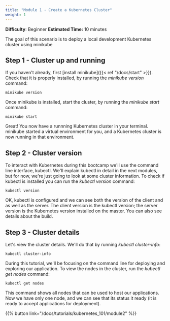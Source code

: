 ```yaml
---
title: "Module 1 - Create a Kubernetes Cluster"
weight: 1
--- 
```


**Difficulty**: Beginner
**Estimated Time:** 10 minutes

The goal of this scenario is to deploy a local development Kubernetes cluster using minikube

## Step 1 - Cluster up and running

If you haven't already, first [install minikube]({{< ref "/docs/start" >}}). Check that it is properly installed, by running the *minikube version* command:

```shell
minikube version
```

Once minikube is installed, start the cluster, by running the *minikube start* command:

```shell
minikube start
```

Great! You now have a runnning Kubernetes cluster in your terminal. minikube started a virtual environment for you, and a Kubernetes cluster is now running in that environment.

## Step 2 - Cluster version

To interact with Kubernetes during this bootcamp we'll use the command line interface, kubectl. We'll explain kubectl in detail in the next modules, but for now, we're just going to look at some cluster information. To check if kubectl is installed you can run the *kubectl version* command:

```shell
kubectl version
```

OK, kubectl is configured and we can see both the version of the client and as well as the server. The client version is the kubectl version; the server version is the Kubernetes version installed on the master. You can also see details about the build.

## Step 3 - Cluster details

Let's view the cluster details. We'll do that by running *kubectl cluster-info*:

```shell
kubectl cluster-info
```

During this tutorial, we'll be focusing on the command line for deploying and exploring our application. To view the nodes in the cluster, run the *kubectl get nodes* command:

```shell
kubectl get nodes
```

This command shows all nodes that can be used to host our applications. Now we have only one node, and we can see that its status it ready (it is ready to accept applications for deployment).

{{% button link="/docs/tutorials/kubernetes_101/module2" %}}
